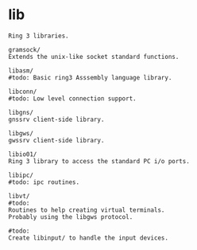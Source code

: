 # lib

	Ring 3 libraries.
	
	gramsock/
	Extends the unix-like socket standard functions.

	libasm/
	#todo: Basic ring3 Asssembly language library.
	
	libconn/
	#todo: Low level connection support.
	
	libgns/
	gnssrv client-side library.
	
	libgws/
	gwssrv client-side library.
	
	libio01/
	Ring 3 library to access the standard PC i/o ports.
	
	libipc/
	#todo: ipc routines.
	
	libvt/
	#todo: 
	Routines to help creating virtual terminals.
	Probably using the libgws protocol.
	
	#todo: 
	Create libinput/ to handle the input devices.
	
	
